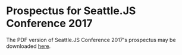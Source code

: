 # Prospectus for Seattle.JS Conference 2017

The PDF version of Seattle.JS Conference 2017's prospectus may be downloaded [here](https://github.com/FormidableLabs/seattle.js-prospectus/files/980039/SeattleJS.2017.Prospectus.pdf).
